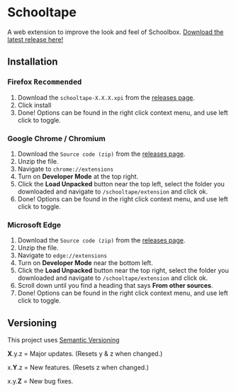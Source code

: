 # Schooltape

A web extension to improve the look and feel of Schoolbox. [Download the latest release here!](https://github.com/42willow/schooltape/releases/latest)

## Installation

### Firefox <kbd>Recommended</kbd>

1) Download the `schooltape-X.X.X.xpi` from the [releases page](https://github.com/42willow/schooltape/releases/latest).
2) Click install
3) Done! Options can be found in the right click context menu, and use left click to toggle.

### Google Chrome / Chromium
1) Download the `Source code (zip)` from the [releases page](https://github.com/42willow/schooltape/releases/latest).
2) Unzip the file.
3) Navigate to `chrome://extensions`
4) Turn on __Developer Mode__ at the top right.
5) Click the __Load Unpacked__ button near the top left, select the folder you downloaded and navigate to `/schooltape/extension` and click ok.
6) Done! Options can be found in the right click context menu, and use left click to toggle.

### Microsoft Edge
1) Download the ``Source code (zip)`` from the [releases page](https://github.com/42willow/schooltape/releases/latest).
2) Unzip the file.
3) Navigate to `edge://extensions`
4) Turn on __Developer Mode__ near the bottom left.
5) Click the __Load Unpacked__ button near the top right, select the folder you downloaded and navigate to `/schooltape/extension` and click ok.
6) Scroll down until you find a heading that says __From other sources__.
8) Done! Options can be found in the right click context menu, and use left click to toggle.

## Versioning
This project uses [Semantic Versioning](https://semver.org)

**X**.y.z = Major updates. (Resets y & z when changed.)

x.**Y**.z = New features. (Resets z when changed.)

x.y.**Z** = New bug fixes.
